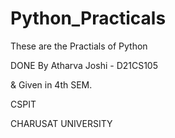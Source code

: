 # Python_Practicals


These are the Practials of Python

DONE By Atharva Joshi - D21CS105

& Given in 4th SEM. 


CSPIT

CHARUSAT UNIVERSITY
